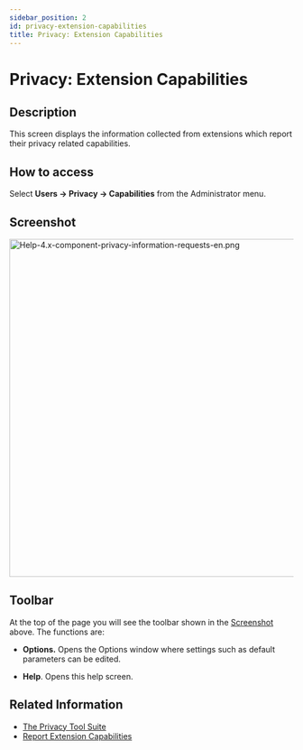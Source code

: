 ```yaml
---
sidebar_position: 2
id: privacy-extension-capabilities
title: Privacy: Extension Capabilities
---
```

# Privacy: Extension Capabilities
## Description

This screen displays the information collected from extensions which
report their privacy related capabilities.

## How to access

Select **Users **→** Privacy **→** Capabilities** from the Administrator
menu.

## Screenshot

<img
src="https://docs.joomla.org/images/f/f1/Help-4.x-component-privacy-information-requests-en.png"
decoding="async" data-file-width="800" data-file-height="599"
width="800" height="599"
alt="Help-4.x-component-privacy-information-requests-en.png" />

## Toolbar

At the top of the page you will see the toolbar shown in the
[Screenshot](#Screenshot) above. The functions are:

- **Options.** Opens the Options window where settings such as default
  parameters can be edited.

<!-- -->

- **Help**. Opens this help screen.

## Related Information

- [The Privacy Tool
  Suite](https://docs.joomla.org/J3.x:Privacy/en "J3.x:Privacy/en")
- [Report Extension
  Capabilities](https://docs.joomla.org/J3.x:Report_Extension_Capabilities_in_Privacy_Component/en "J3.x:Report Extension Capabilities in Privacy Component/en")
